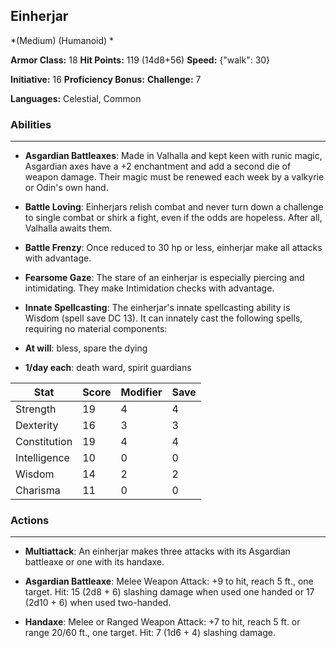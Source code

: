 ## Einherjar
*(Medium) (Humanoid) *

**Armor Class:** 18
**Hit Points:** 119 (14d8+56)
**Speed:** {"walk": 30}

**Initiative:** 16
**Proficiency Bonus:**
**Challenge:** 7

**Languages:** Celestial, Common

### Abilities
 --- 
- **Asgardian Battleaxes**: Made in Valhalla and kept keen with runic magic, Asgardian axes have a +2 enchantment and add a second die of weapon damage. Their magic must be renewed each week by a valkyrie or Odin's own hand.

- **Battle Loving**: Einherjars relish combat and never turn down a challenge to single combat or shirk a fight, even if the odds are hopeless. After all, Valhalla awaits them.

- **Battle Frenzy**: Once reduced to 30 hp or less, einherjar make all attacks with advantage.

- **Fearsome Gaze**: The stare of an einherjar is especially piercing and intimidating. They make Intimidation checks with advantage.

- **Innate Spellcasting**: The einherjar's innate spellcasting ability is Wisdom (spell save DC 13). It can innately cast the following spells, requiring no material components:

- **At will**: bless, spare the dying

- **1/day each**: death ward, spirit guardians



| Stat | Score | Modifier | Save |
| ---- | ---- | ---- | ---- |
| Strength | 19 | 4 | 4 |
| Dexterity | 16 | 3 | 3 |
| Constitution | 19 | 4 | 4 |
| Intelligence | 10 | 0 | 0 |
| Wisdom | 14 | 2 | 2 |
| Charisma | 11 | 0 | 0 |

### Actions
 --- 
- **Multiattack**: An einherjar makes three attacks with its Asgardian battleaxe or one with its handaxe.

- **Asgardian Battleaxe**: Melee Weapon Attack: +9 to hit, reach 5 ft., one target. Hit: 15 (2d8 + 6) slashing damage when used one handed or 17 (2d10 + 6) when used two-handed.

- **Handaxe**: Melee or Ranged Weapon Attack: +7 to hit, reach 5 ft. or range 20/60 ft., one target. Hit: 7 (1d6 + 4) slashing damage.


